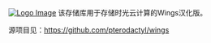 [![Logo Image](https://cdn.pterodactyl.io/logos/new/pterodactyl_logo.png)](https://pterodactyl.io)
该存储库用于存储时光云计算的Wings汉化版。

源项目见：https://github.com/pterodactyl/wings